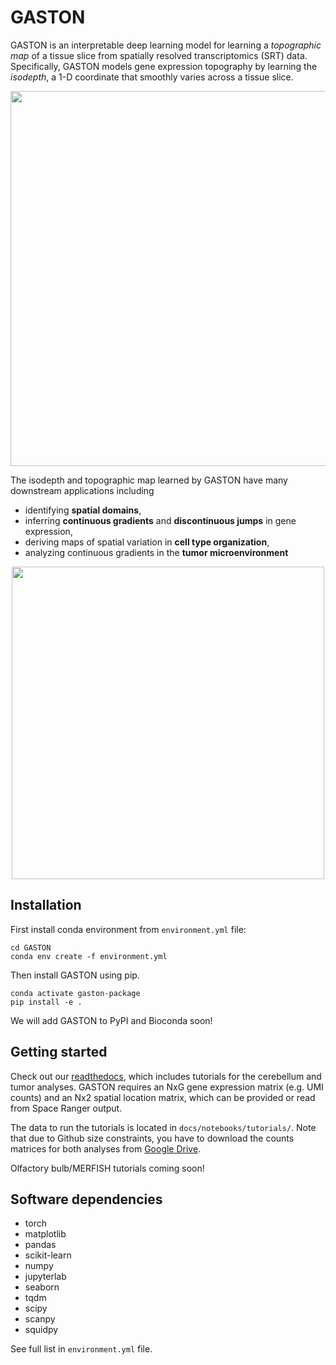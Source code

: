 # GASTON

GASTON is an interpretable deep learning model for learning a _topographic map_ of a tissue slice from spatially resolved transcriptomics (SRT) data. Specifically, GASTON models gene expression topography by learning the _isodepth_, a 1-D coordinate that smoothly varies across a tissue slice.

<p align="center">
<img src="https://github.com/raphael-group/GASTON/blob/main/docs/_static/img/gaston_figure-github.png?raw=true" height=600/>
</p>

The isodepth and topographic map learned by GASTON have many downstream applications including
* identifying **spatial domains**,
* inferring **continuous gradients** and **discontinuous jumps** in gene expression,
* deriving maps of spatial variation in **cell type organization**,
* analyzing continuous gradients in the **tumor microenvironment**

<p align="center">
  <img src="https://github.com/raphael-group/GASTON/blob/main/docs/_static/img/gaston_figure-github2.png?raw=true" height=500/>
</p>

## Installation
First install conda environment from `environment.yml` file:

```
cd GASTON
conda env create -f environment.yml
```

Then install GASTON using pip.

```
conda activate gaston-package
pip install -e .
```

We will add GASTON to PyPI and Bioconda soon!

## Getting started

Check out our [readthedocs](https://gaston.readthedocs.io/en/latest/index.html), which includes tutorials for the cerebellum and tumor analyses. GASTON requires an NxG gene expression matrix (e.g. UMI counts) and an Nx2 spatial location matrix, which can be provided or read from Space Ranger output.

The data to run the tutorials is located in `docs/notebooks/tutorials/`. Note that due to Github size constraints, you have to download the counts matrices for both analyses from [Google Drive](https://drive.google.com/drive/folders/1GiibZwhpzlur8C1hNHa1g7I4jsc1Gmn7?usp=sharing). 

Olfactory bulb/MERFISH tutorials coming soon!

## Software dependencies
* torch
* matplotlib
* pandas
* scikit-learn
* numpy
* jupyterlab
* seaborn
* tqdm
* scipy
* scanpy
* squidpy

See full list in `environment.yml` file.
